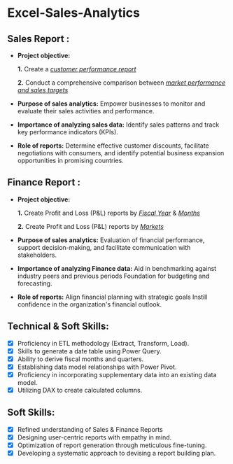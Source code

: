 # Excel-Sales-Analytics
## Sales Report :


- **Project objective:** 

    **1.** Create a _[customer performance report](https://github.com/SrushtiKshirsagar3296/Excel-Sales-Analytics/blob/main/Atliq_hardwares_Customer_net_sales_performance.pdf)_ 

    **2.** Conduct a comprehensive comparison between _[market performance and sales targets](https://github.com/SrushtiKshirsagar3296/Excel-Sales-Analytics/blob/main/AtliQ_hardwares_Market%20Performance%20vs%20Target.pdf)_

- **Purpose of sales analytics:** Empower businesses to monitor and evaluate their sales activities and performance.

- **Importance of analyzing sales data:** Identify sales patterns and track key performance indicators (KPIs).

- **Role of reports:** Determine effective customer discounts, facilitate negotiations with consumers, and identify potential business expansion opportunities in promising countries.


## Finance Report :

- **Project objective:** 

    **1.** Create Profit and Loss (P&L) reports by _[Fiscal Year](https://github.com/SrushtiKshirsagar3296/Excel-Sales-Analytics/blob/main/P%26L%20Statement%20by%20Fiscal%20year.pdf)_ & _[Months](https://github.com/SrushtiKshirsagar3296/Excel-Sales-Analytics/blob/main/P%26L%20Statement%20by%20Months.pdf)_ 

   **2.** Create Profit and Loss (P&L) reports by _[Markets](https://github.com/SrushtiKshirsagar3296/Excel-Sales-Analytics/blob/main/P%26L%20Statement%20by%20Markets.pdf)_

- **Purpose of sales analytics:** Evaluation of financial performance, support decision-making, and facilitate communication with stakeholders.

- **Importance of analyzing Finance data:** Aid in benchmarking against industry peers and previous periods Foundation for budgeting and forecasting.

- **Role of reports:** Align financial planning with strategic goals Instill confidence in the organization's financial outlook.


## Technical & Soft Skills:
- [x]	Proficiency in ETL methodology (Extract, Transform, Load).
- [x]	Skills to generate a date table using Power Query.
- [x]	Ability to derive fiscal months and quarters.
- [x]	Establishing data model relationships with Power Pivot.
- [x]	Proficiency in incorporating supplementary data into an existing data model.
- [x]	Utilizing DAX to create calculated columns.

## Soft Skills:
- [x]	Refined understanding of Sales & Finance Reports
- [x]	Designing user-centric reports with empathy in mind.
- [x]	Optimization of report generation through meticulous fine-tuning.
- [x]	Developing a systematic approach to devising a report building plan.
